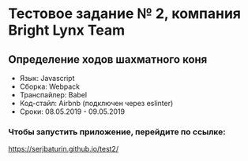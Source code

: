 # Тестовое задание № 2, компания  Bright Lynx Team
## Определение ходов шахматного коня

* Язык: Javascript
* Сборка: Webpack
* Транспайлер: Babel
* Код-стайл: Airbnb (подключен через eslinter)
* Сроки: 08.05.2019 - 09.05.2019

### Чтобы запустить приложение, перейдите по ссылке:
https://serjbaturin.github.io/test2/
